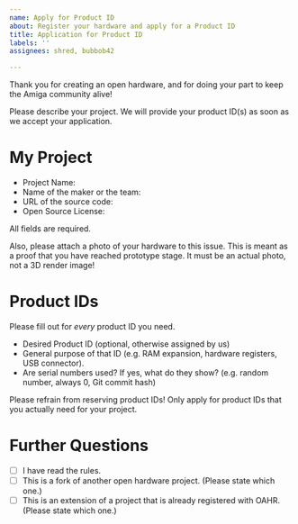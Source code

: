 ```yaml
---
name: Apply for Product ID
about: Register your hardware and apply for a Product ID
title: Application for Product ID
labels: ''
assignees: shred, bubbob42

---
```


Thank you for creating an open hardware, and for doing your part to keep the Amiga community alive!

Please describe your project. We will provide your product ID(s) as soon as we accept your application.

# My Project

* Project Name:
* Name of the maker or the team:
* URL of the source code:
* Open Source License:

All fields are required.

Also, please attach a photo of your hardware to this issue. This is meant as a proof that you have reached prototype stage. It must be an actual photo, not a 3D render image!

# Product IDs

Please fill out for _every_ product ID you need.

* Desired Product ID (optional, otherwise assigned by us)
* General purpose of that ID (e.g. RAM expansion, hardware registers, USB connector).
* Are serial numbers used? If yes, what do they show? (e.g. random number, always 0, Git commit hash)

Please refrain from reserving product IDs! Only apply for product IDs that you actually need for your project.

# Further Questions

* [ ] I have read the rules.
* [ ] This is a fork of another open hardware project. (Please state which one.)
* [ ] This is an extension of a project that is already registered with OAHR. (Please state which one.)

